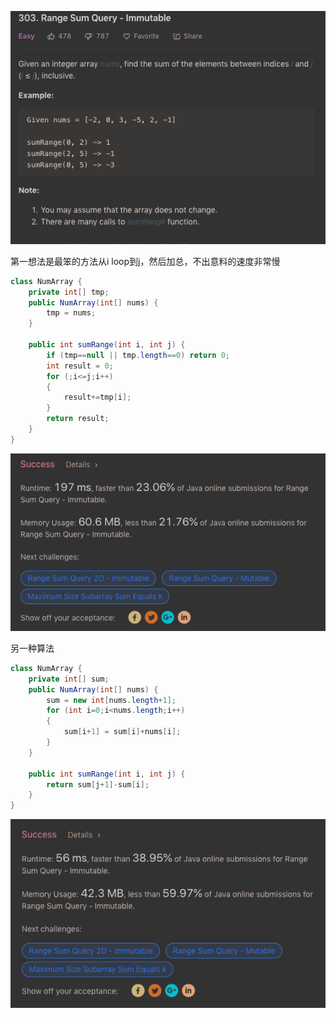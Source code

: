 ![GitHub Logo](/image/303.1.png)

第一想法是最笨的方法从i loop到j，然后加总，不出意料的速度非常慢

```java
class NumArray {
    private int[] tmp;
    public NumArray(int[] nums) {
        tmp = nums;
    }
    
    public int sumRange(int i, int j) {
        if (tmp==null || tmp.length==0) return 0;
        int result = 0;
        for (;i<=j;i++)
        {
            result+=tmp[i];
        }
        return result;
    }
}
```

![GitHub Logo](/image/303.2.png)

另一种算法

```java
class NumArray {
    private int[] sum;
    public NumArray(int[] nums) {
        sum = new int[nums.length+1];
        for (int i=0;i<nums.length;i++)
        {
            sum[i+1] = sum[i]+nums[i];
        }
    }
    
    public int sumRange(int i, int j) {        
        return sum[j+1]-sum[i];
    }
}
```

![GitHub Logo](/image/303.3.png)